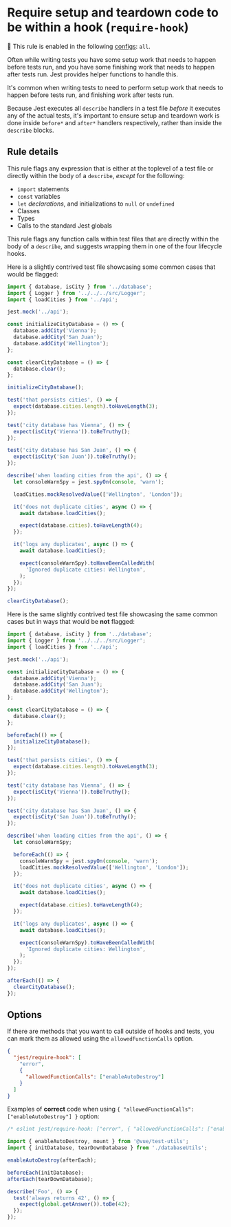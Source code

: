 # Require setup and teardown code to be within a hook (`require-hook`)

💼 This rule is enabled in the following
[configs](https://github.com/jest-community/eslint-plugin-jest/blob/main/README.md#shareable-configurations):
`all`.

<!-- end rule header -->

Often while writing tests you have some setup work that needs to happen before
tests run, and you have some finishing work that needs to happen after tests
run. Jest provides helper functions to handle this.

It's common when writing tests to need to perform setup work that needs to
happen before tests run, and finishing work after tests run.

Because Jest executes all `describe` handlers in a test file _before_ it
executes any of the actual tests, it's important to ensure setup and teardown
work is done inside `before*` and `after*` handlers respectively, rather than
inside the `describe` blocks.

## Rule details

This rule flags any expression that is either at the toplevel of a test file or
directly within the body of a `describe`, _except_ for the following:

- `import` statements
- `const` variables
- `let` _declarations_, and initializations to `null` or `undefined`
- Classes
- Types
- Calls to the standard Jest globals

This rule flags any function calls within test files that are directly within
the body of a `describe`, and suggests wrapping them in one of the four
lifecycle hooks.

Here is a slightly contrived test file showcasing some common cases that would
be flagged:

```js
import { database, isCity } from '../database';
import { Logger } from '../../../src/Logger';
import { loadCities } from '../api';

jest.mock('../api');

const initializeCityDatabase = () => {
  database.addCity('Vienna');
  database.addCity('San Juan');
  database.addCity('Wellington');
};

const clearCityDatabase = () => {
  database.clear();
};

initializeCityDatabase();

test('that persists cities', () => {
  expect(database.cities.length).toHaveLength(3);
});

test('city database has Vienna', () => {
  expect(isCity('Vienna')).toBeTruthy();
});

test('city database has San Juan', () => {
  expect(isCity('San Juan')).toBeTruthy();
});

describe('when loading cities from the api', () => {
  let consoleWarnSpy = jest.spyOn(console, 'warn');

  loadCities.mockResolvedValue(['Wellington', 'London']);

  it('does not duplicate cities', async () => {
    await database.loadCities();

    expect(database.cities).toHaveLength(4);
  });

  it('logs any duplicates', async () => {
    await database.loadCities();

    expect(consoleWarnSpy).toHaveBeenCalledWith(
      'Ignored duplicate cities: Wellington',
    );
  });
});

clearCityDatabase();
```

Here is the same slightly contrived test file showcasing the same common cases
but in ways that would be **not** flagged:

```js
import { database, isCity } from '../database';
import { Logger } from '../../../src/Logger';
import { loadCities } from '../api';

jest.mock('../api');

const initializeCityDatabase = () => {
  database.addCity('Vienna');
  database.addCity('San Juan');
  database.addCity('Wellington');
};

const clearCityDatabase = () => {
  database.clear();
};

beforeEach(() => {
  initializeCityDatabase();
});

test('that persists cities', () => {
  expect(database.cities.length).toHaveLength(3);
});

test('city database has Vienna', () => {
  expect(isCity('Vienna')).toBeTruthy();
});

test('city database has San Juan', () => {
  expect(isCity('San Juan')).toBeTruthy();
});

describe('when loading cities from the api', () => {
  let consoleWarnSpy;

  beforeEach(() => {
    consoleWarnSpy = jest.spyOn(console, 'warn');
    loadCities.mockResolvedValue(['Wellington', 'London']);
  });

  it('does not duplicate cities', async () => {
    await database.loadCities();

    expect(database.cities).toHaveLength(4);
  });

  it('logs any duplicates', async () => {
    await database.loadCities();

    expect(consoleWarnSpy).toHaveBeenCalledWith(
      'Ignored duplicate cities: Wellington',
    );
  });
});

afterEach(() => {
  clearCityDatabase();
});
```

## Options

If there are methods that you want to call outside of hooks and tests, you can
mark them as allowed using the `allowedFunctionCalls` option.

```json
{
  "jest/require-hook": [
    "error",
    {
      "allowedFunctionCalls": ["enableAutoDestroy"]
    }
  ]
}
```

Examples of **correct** code when using
`{ "allowedFunctionCalls": ["enableAutoDestroy"] }` option:

```js
/* eslint jest/require-hook: ["error", { "allowedFunctionCalls": ["enableAutoDestroy"] }] */

import { enableAutoDestroy, mount } from '@vue/test-utils';
import { initDatabase, tearDownDatabase } from './databaseUtils';

enableAutoDestroy(afterEach);

beforeEach(initDatabase);
afterEach(tearDownDatabase);

describe('Foo', () => {
  test('always returns 42', () => {
    expect(global.getAnswer()).toBe(42);
  });
});
```
